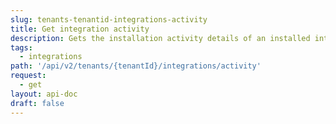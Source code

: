 ```yaml
---
slug: tenants-tenantid-integrations-activity
title: Get integration activity
description: Gets the installation activity details of an installed integration activity.
tags:
  - integrations
path: '/api/v2/tenants/{tenantId}/integrations/activity'
request:
  - get
layout: api-doc
draft: false
---
```

